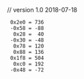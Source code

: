 // version 1.0 2018-07-18

```
 0x2e0 = 736
 -0x58 = -88
  0x28 =  40
 -0x30 = -48
  0x78 = 120
  0x88 = 136
 0x1f8 = 504
  0xc0 = 192
 -0x48 = -72
```
